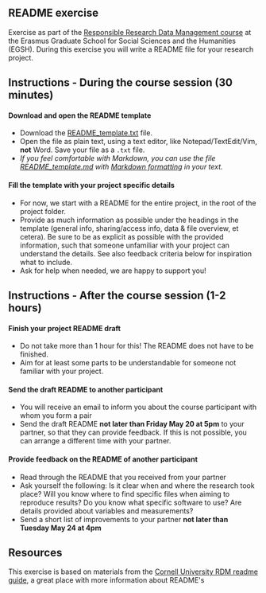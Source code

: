 ## README exercise 

Exercise as part of the [Responsible Research Data Management course](https://www.egsh.eur.nl/doctoral-education/phd-course-guide/responsible-research-data-management-rdm/) at the Erasmus Graduate School for Social Sciences and the Humanities (EGSH). During this exercise you will write a README file for your research project.  

## Instructions -  During the course session (30 minutes)

#### Download and open the README template
- Download the [README_template.txt](https://github.com/eduardklap/readme-exercise/files/8715518/README_template.txt)
file. 
- Open the file as plain text, using a text editor, like Notepad/TextEdit/Vim, **not** Word. Save your file as a `.txt` file.
- _If you feel comfortable with Markdown, you can use the file [README_template.md](https://github.com/eduardklap/readme-exercise/files/8715526/README_template.md) with [Markdown formatting](https://www.markdownguide.org/basic-syntax/) in your text._

#### Fill the template with your project specific details
- For now, we start with a README for the entire project, in the root of the project folder.
- Provide as much information as possible under the headings in the template (general info, sharing/access info, data & file overview, et cetera). Be sure to be as explicit as possible with the provided information, such that someone unfamiliar with your project can understand the details. See also feedback criteria below for inspiration what to include.
- Ask for help when needed, we are happy to support you! 

## Instructions - After the course session (1-2 hours)

#### Finish your project README draft
- Do not take more than 1 hour for this! The README does not have to be finished.
- Aim for at least some parts to be understandable for someone not familiar with your project.

#### Send the draft README to another participant
- You will receive an email to inform you about the course participant with whom you form a pair
- Send the draft README **not later than Friday May 20 at 5pm** to your partner, so that they can provide feedback. If this is not possible, you can arrange a different time with your partner.

#### Provide feedback on the README of another participant
- Read through the README that you received from your partner
- Ask yourself the following: Is it clear when and where the research took place? Will you know where to find specific files when aiming to reproduce results? Do you know what specific software to use? Are details provided about variables and measurements?
- Send a short list of improvements to your partner **not later than Tuesday May 24 at 4pm** 

## Resources
This exercise is based on materials from the [Cornell University RDM readme guide](https://data.research.cornell.edu/content/readme), a great place with more information about README's
